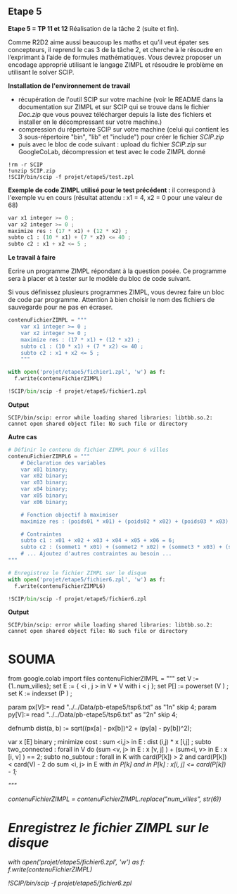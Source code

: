 ## Etape 5

**Etape 5 = TP 11 et 12** Réalisation de la tâche 2 (suite et fin).

Comme R2D2 aime aussi beaucoup les maths et qu’il veut épater ses concepteurs, il reprend le cas 3 de la tâche 2, et cherche à le résoudre en l’exprimant à l’aide de formules mathématiques. Vous devrez proposer un encodage approprié utilisant le langage ZIMPL et résoudre le problème en utilisant le solver SCIP.


**Installation de l'environnement de travail**


*   récupération de l'outil SCIP sur votre machine (voir le README dans la documentation sur ZIMPL et sur SCIP qui se trouve dans le fichier *Doc.zip* que vous pouvez télécharger depuis la liste des fichiers et installer en le décompressant sur votre machine.)
*   compression du répertoire SCIP sur votre machine (celui qui contient les 3 sous-répertoire "bin", "lib" et "include") pour créer le fichier *SCIP.zip*
*   puis avec le bloc de code suivant : upload du fichier *SCIP.zip* sur GoogleCoLab, décompression et test avec le code ZIMPL donné

```
!rm -r SCIP
!unzip SCIP.zip
!SCIP/bin/scip -f projet/etape5/test.zpl
```

**Exemple de code ZIMPL utilisé pour le test précédent :** il correspond à l'exemple vu en cours (résultat attendu : x1 = 4, x2 = 0 pour une valeur de 68)

```py
var x1 integer >= 0 ;
var x2 integer >= 0 ;
maximize res : (17 * x1) + (12 * x2) ;
subto c1 : (10 * x1) + (7 * x2) <= 40 ;
subto c2 : x1 + x2 <= 5 ;
```


**Le travail à faire**

Ecrire un programme ZIMPL répondant à la question posée. Ce programme sera à placer et à tester sur le modèle du bloc de code suivant.

Si vous définissez plusieurs programmes ZIMPL, vous devrez faire un bloc de code par programme. Attention à bien choisir le nom des fichiers de sauvegarde pour ne pas en écraser.


```py
contenuFichierZIMPL = """
    var x1 integer >= 0 ;
    var x2 integer >= 0 ;
    maximize res : (17 * x1) + (12 * x2) ;
    subto c1 : (10 * x1) + (7 * x2) <= 40 ;
    subto c2 : x1 + x2 <= 5 ;
    """

with open('projet/etape5/fichier1.zpl', 'w') as f:
  f.write(contenuFichierZIMPL)

!SCIP/bin/scip -f projet/etape5/fichier1.zpl
```
**Output**
```
SCIP/bin/scip: error while loading shared libraries: libtbb.so.2: cannot open shared object file: No such file or directory
```


**Autre cas**
```py
# Définir le contenu du fichier ZIMPL pour 6 villes
contenuFichierZIMPL6 = """
    # Déclaration des variables
    var x01 binary;
    var x02 binary;
    var x03 binary;
    var x04 binary;
    var x05 binary;
    var x06 binary;

    # Fonction objectif à maximiser
    maximize res : (poids01 * x01) + (poids02 * x02) + (poids03 * x03) + (poids04 * x04) + (poids05 * x05) + (poids06 * x06);

    # Contraintes
    subto c1 : x01 + x02 + x03 + x04 + x05 + x06 = 6;
    subto c2 : (sommet1 * x01) + (sommet2 * x02) + (sommet3 * x03) + (sommet4 * x04) + (sommet5 * x05) + (sommet6 * x06) = 6;
    # ... Ajoutez d'autres contraintes au besoin ...
"""

# Enregistrez le fichier ZIMPL sur le disque
with open('projet/etape5/fichier6.zpl', 'w') as f:
  f.write(contenuFichierZIMPL6)

!SCIP/bin/scip -f projet/etape5/fichier6.zpl
```
**Output**
```
SCIP/bin/scip: error while loading shared libraries: libtbb.so.2: cannot open shared object file: No such file or directory
```


# SOUMA

from google.colab import files
contenuFichierZIMPL = """
  set V     :=  {1..num_villes};
  set E     := { <i , j > in V * V with i < j };
  set P[]  := powerset (V ) ;
  set K     := indexset (P ) ;

  param px[V]:= read "../../Data/pb-etape5/tsp6.txt" as "1n" skip 4;
  param py[V]:= read "../../Data/pb-etape5/tsp6.txt" as "2n" skip 4;

  defnumb dist(a, b) := sqrt((px[a] - px[b])^2 + (py[a] - py[b])^2);

  var x [E] binary ;
  minimize cost : sum <i,j> in E : dist (i,j) * x [i,j] ;
  subto two_connected : forall <v> in V do
      (sum <v, j> in E : x [v, j] ) + (sum<i, v> in E : x [i, v] ) == 2;
  subto no_subtour :
    forall <k> in K with card(P[k]) > 2 and card(P[k]) < card(V) - 2 do
        sum <i, j> in E with <i> in P[k] and <j> in P[k] : x[i, j] <= card(P[k]) - 1;


"""

contenuFichierZIMPL = contenuFichierZIMPL.replace("num_villes", str(6))

# Enregistrez le fichier ZIMPL sur le disque
with open('projet/etape5/fichier6.zpl', 'w') as f:
  f.write(contenuFichierZIMPL)

!SCIP/bin/scip -f projet/etape5/fichier6.zpl
